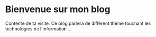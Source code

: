 # Bienvenue sur mon blog

Contente de ta visite. Ce blog parlera de différent thème touchant les technologies de l'information ...
